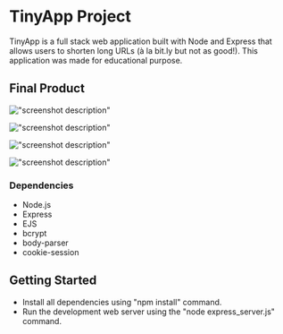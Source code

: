 # TinyApp Project
TinyApp is a full stack web application built with Node and Express that allows users to shorten long URLs (à la bit.ly but not as good!). This application was made for educational purpose.

## Final Product

!["screenshot description"](#)

!["screenshot description"](#)

!["screenshot description"](#)

!["screenshot description"](#)





### Dependencies
* Node.js
* Express
* EJS
* bcrypt
* body-parser
* cookie-session

## Getting Started
* Install all dependencies using "npm install" command.
* Run the development web server using the "node express_server.js" command.